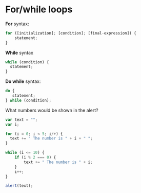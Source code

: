 # For/while loops

**For** syntax:

```js
for ([initialization]; [condition]; [final-expression]) {
    statement;
}
```

**While** syntax

```js
while (condition) {
  statement;
}
```

**Do while** syntax:

```js 
do {
   statement;
} while (condition);
```

What numbers would be shown in the alert?

```js
var text = "";
var i;

for (i = 0; i < 5; i/+) {
  text += " The number is " + i + " ";
}

while (i <= 10) {
    if (i % 2 === 0) {
        text += " The number is " + i;
    }
    i++; 
}

alert(text);
```